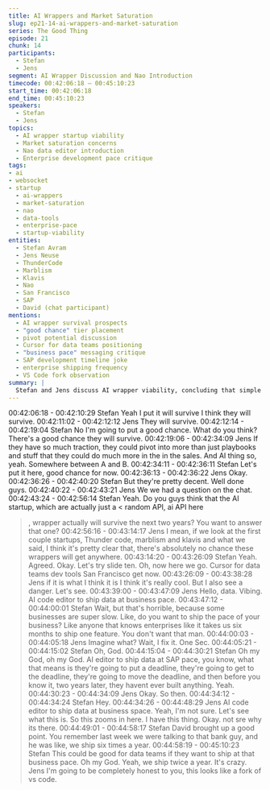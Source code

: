 ```yaml
---
title: AI Wrappers and Market Saturation
slug: ep21-14-ai-wrappers-and-market-saturation
series: The Good Thing
episode: 21
chunk: 14
participants:
  - Stefan
  - Jens
segment: AI Wrapper Discussion and Nao Introduction
timecode: 00:42:06:18 – 00:45:10:23
start_time: 00:42:06:18
end_time: 00:45:10:23
speakers:
  - Stefan
  - Jens
topics:
  - AI wrapper startup viability
  - Market saturation concerns
  - Nao data editor introduction
  - Enterprise development pace critique
tags:
- ai
- websocket
- startup
  - ai-wrappers
  - market-saturation
  - nao
  - data-tools
  - enterprise-pace
  - startup-viability
entities:
  - Stefan Avram
  - Jens Neuse
  - ThunderCode
  - Marblism
  - Klavis
  - Nao
  - San Francisco
  - SAP
  - David (chat participant)
mentions:
  - AI wrapper survival prospects
  - "good chance" tier placement
  - pivot potential discussion
  - Cursor for data teams positioning
  - "business pace" messaging critique
  - SAP development timeline joke
  - enterprise shipping frequency
  - VS Code fork observation
summary: |
  Stefan and Jens discuss AI wrapper viability, concluding that simple wrappers like ThunderCode, Marblism, and Klavis have "absolutely no chance" of success. They transition to Nao, a "Cursor for data teams" from San Francisco, immediately critiquing the "ship data at business pace" messaging as problematic since enterprises are notoriously slow, joking about SAP-pace development taking years without delivery.
---
```


00:42:06:18 - 00:42:10:29
Stefan
Yeah I put it will survive I think they will survive.
00:42:11:02 - 00:42:12:12
Jens
They will survive.
00:42:12:14 - 00:42:19:04
Stefan
No I'm going to put a good chance. What do you think? There's a good chance they will survive.
00:42:19:06 - 00:42:34:09
Jens
If they have so much traction, they could pivot into more than just playbooks and stuff that they
could do much more in the in the sales. And AI thing so, yeah. Somewhere between A and B.
00:42:34:11 - 00:42:36:11
Stefan
Let's put it here, good chance for now.
00:42:36:13 - 00:42:36:22
Jens
Okay.
00:42:36:26 - 00:42:40:20
Stefan
But they're pretty decent. Well done guys.
00:42:40:22 - 00:42:43:21
Jens
We we had a question on the chat.
00:42:43:24 - 00:42:56:14
Stefan
Yeah. Do you guys think that the AI startup, which are actually just a < random API, ai API here
>, wrapper actually will survive the next two years? You want to answer that one?
00:42:56:16 - 00:43:14:17
Jens
I mean, if we look at the first couple startups, Thunder code, marblism and klavis and what we
said, I think it's pretty clear that, there's absolutely no chance these wrappers will get anywhere.
00:43:14:20 - 00:43:26:09
Stefan
Yeah. Agreed. Okay. Let's try slide ten. Oh, now here we go. Cursor for data teams dev tools
San Francisco get now.
00:43:26:09 - 00:43:38:28
Jens
if it is what I think it is I think it's really cool. But I also see a danger. Let's see.
00:43:39:00 - 00:43:47:09
Jens
Hello, data. Vibing. AI code editor to ship data at business pace.
00:43:47:12 - 00:44:00:01
Stefan
Wait, but that's horrible, because some businesses are super slow. Like, do you want to ship the
pace of your business? Like anyone that knows enterprises like it takes us six months to ship
one feature. You don't want that man.
00:44:00:03 - 00:44:05:18
Jens
Imagine what? Wait, I fix it. One Sec.
00:44:05:21 - 00:44:15:02
Stefan
Oh, God.
00:44:15:04 - 00:44:30:21
Stefan
Oh my God, oh my God. AI editor to ship data at SAP pace, you know, what that means is
they're going to put a deadline, they're going to get to the deadline, they're going to move the
deadline, and then before you know it, two years later, they havent ever built anything. Yeah.
00:44:30:23 - 00:44:34:09
Jens
Okay. So then.
00:44:34:12 - 00:44:34:24
Stefan
Hey.
00:44:34:26 - 00:44:48:29
Jens
AI code editor to ship data at business space. Yeah, I'm not sure. Let's see what this is. So this
zooms in here. I have this thing. Okay. not sre why its there.
00:44:49:01 - 00:44:58:17
Stefan
David brought up a good point. You remember last week we were talking to that bank guy, and
he was like, we ship six times a year.
00:44:58:19 - 00:45:10:23
Stefan
This could be good for data teams if they want to ship at that business pace. Oh my God. Yeah,
we ship twice a year. It's crazy. Jens I'm going to be completely honest to you, this looks like a
fork of vs code.